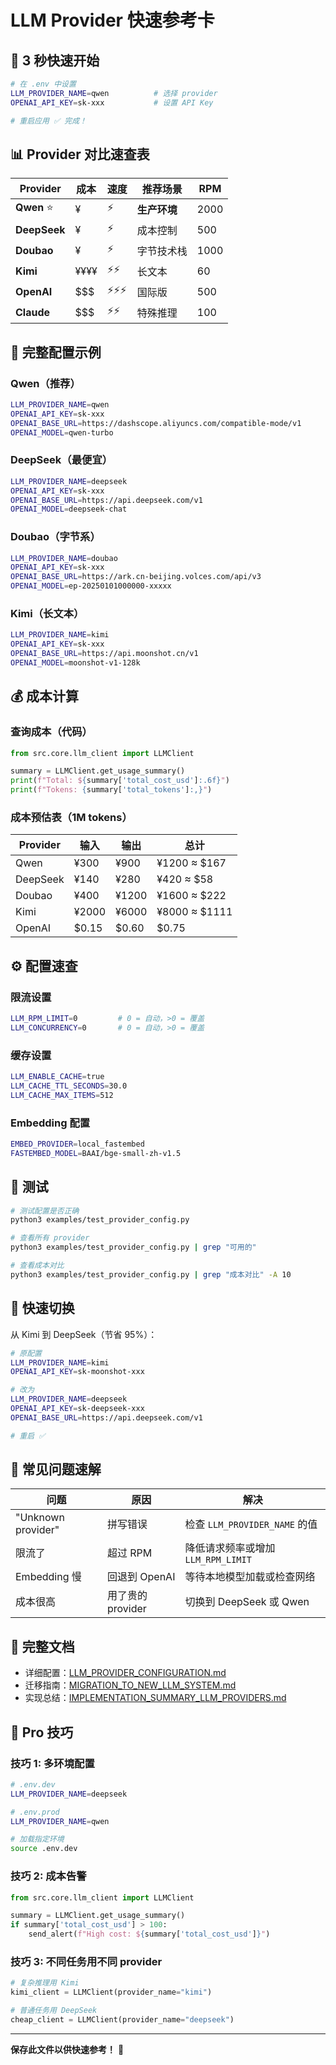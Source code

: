 # LLM Provider 快速参考卡

## 🎯 3 秒快速开始

```bash
# 在 .env 中设置
LLM_PROVIDER_NAME=qwen          # 选择 provider
OPENAI_API_KEY=sk-xxx           # 设置 API Key

# 重启应用 ✅ 完成！
```

## 📊 Provider 对比速查表

| Provider | 成本 | 速度 | 推荐场景 | RPM |
|----------|------|------|---------|-----|
| **Qwen** ⭐ | ¥ | ⚡ | **生产环境** | 2000 |
| **DeepSeek** | ¥ | ⚡ | 成本控制 | 500 |
| **Doubao** | ¥ | ⚡ | 字节技术栈 | 1000 |
| **Kimi** | ¥¥¥¥ | ⚡⚡ | 长文本 | 60 |
| **OpenAI** | $$$ | ⚡⚡⚡ | 国际版 | 500 |
| **Claude** | $$$ | ⚡⚡ | 特殊推理 | 100 |

## 🔧 完整配置示例

### Qwen（推荐）
```bash
LLM_PROVIDER_NAME=qwen
OPENAI_API_KEY=sk-xxx
OPENAI_BASE_URL=https://dashscope.aliyuncs.com/compatible-mode/v1
OPENAI_MODEL=qwen-turbo
```

### DeepSeek（最便宜）
```bash
LLM_PROVIDER_NAME=deepseek
OPENAI_API_KEY=sk-xxx
OPENAI_BASE_URL=https://api.deepseek.com/v1
OPENAI_MODEL=deepseek-chat
```

### Doubao（字节系）
```bash
LLM_PROVIDER_NAME=doubao
OPENAI_API_KEY=sk-xxx
OPENAI_BASE_URL=https://ark.cn-beijing.volces.com/api/v3
OPENAI_MODEL=ep-20250101000000-xxxxx
```

### Kimi（长文本）
```bash
LLM_PROVIDER_NAME=kimi
OPENAI_API_KEY=sk-xxx
OPENAI_BASE_URL=https://api.moonshot.cn/v1
OPENAI_MODEL=moonshot-v1-128k
```

## 💰 成本计算

### 查询成本（代码）
```python
from src.core.llm_client import LLMClient

summary = LLMClient.get_usage_summary()
print(f"Total: ${summary['total_cost_usd']:.6f}")
print(f"Tokens: {summary['total_tokens']:,}")
```

### 成本预估表（1M tokens）

| Provider | 输入 | 输出 | 总计 |
|----------|------|------|------|
| Qwen | ¥300 | ¥900 | ¥1200 ≈ $167 |
| DeepSeek | ¥140 | ¥280 | ¥420 ≈ $58 |
| Doubao | ¥400 | ¥1200 | ¥1600 ≈ $222 |
| Kimi | ¥2000 | ¥6000 | ¥8000 ≈ $1111 |
| OpenAI | $0.15 | $0.60 | $0.75 |

## ⚙️ 配置速查

### 限流设置
```bash
LLM_RPM_LIMIT=0         # 0 = 自动，>0 = 覆盖
LLM_CONCURRENCY=0       # 0 = 自动，>0 = 覆盖
```

### 缓存设置
```bash
LLM_ENABLE_CACHE=true
LLM_CACHE_TTL_SECONDS=30.0
LLM_CACHE_MAX_ITEMS=512
```

### Embedding 配置
```bash
EMBED_PROVIDER=local_fastembed
FASTEMBED_MODEL=BAAI/bge-small-zh-v1.5
```

## 🧪 测试

```bash
# 测试配置是否正确
python3 examples/test_provider_config.py

# 查看所有 provider
python3 examples/test_provider_config.py | grep "可用的"

# 查看成本对比
python3 examples/test_provider_config.py | grep "成本对比" -A 10
```

## 🔀 快速切换

从 Kimi 到 DeepSeek（节省 95%）：

```bash
# 原配置
LLM_PROVIDER_NAME=kimi
OPENAI_API_KEY=sk-moonshot-xxx

# 改为
LLM_PROVIDER_NAME=deepseek
OPENAI_API_KEY=sk-deepseek-xxx
OPENAI_BASE_URL=https://api.deepseek.com/v1

# 重启 ✅
```

## 🐛 常见问题速解

| 问题 | 原因 | 解决 |
|------|------|------|
| "Unknown provider" | 拼写错误 | 检查 `LLM_PROVIDER_NAME` 的值 |
| 限流了 | 超过 RPM | 降低请求频率或增加 `LLM_RPM_LIMIT` |
| Embedding 慢 | 回退到 OpenAI | 等待本地模型加载或检查网络 |
| 成本很高 | 用了贵的 provider | 切换到 DeepSeek 或 Qwen |

## 📖 完整文档

- 详细配置：[LLM_PROVIDER_CONFIGURATION.md](docs/LLM_PROVIDER_CONFIGURATION.md)
- 迁移指南：[MIGRATION_TO_NEW_LLM_SYSTEM.md](docs/MIGRATION_TO_NEW_LLM_SYSTEM.md)
- 实现总结：[IMPLEMENTATION_SUMMARY_LLM_PROVIDERS.md](IMPLEMENTATION_SUMMARY_LLM_PROVIDERS.md)

## 🚀 Pro 技巧

### 技巧 1: 多环境配置
```bash
# .env.dev
LLM_PROVIDER_NAME=deepseek

# .env.prod
LLM_PROVIDER_NAME=qwen

# 加载指定环境
source .env.dev
```

### 技巧 2: 成本告警
```python
from src.core.llm_client import LLMClient

summary = LLMClient.get_usage_summary()
if summary['total_cost_usd'] > 100:
    send_alert(f"High cost: ${summary['total_cost_usd']}")
```

### 技巧 3: 不同任务用不同 provider
```python
# 复杂推理用 Kimi
kimi_client = LLMClient(provider_name="kimi")

# 普通任务用 DeepSeek
cheap_client = LLMClient(provider_name="deepseek")
```

---

**保存此文件以供快速参考！** 📌
